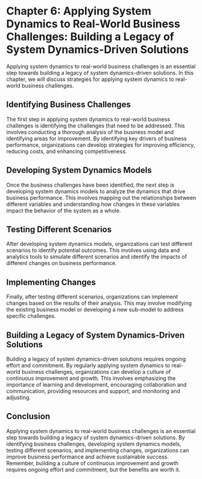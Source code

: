 Chapter 6: Applying System Dynamics to Real-World Business Challenges: Building a Legacy of System Dynamics-Driven Solutions
============================================================================================================================

Applying system dynamics to real-world business challenges is an essential step towards building a legacy of system dynamics-driven solutions. In this chapter, we will discuss strategies for applying system dynamics to real-world business challenges.

Identifying Business Challenges
-------------------------------

The first step in applying system dynamics to real-world business challenges is identifying the challenges that need to be addressed. This involves conducting a thorough analysis of the business model and identifying areas for improvement. By identifying key drivers of business performance, organizations can develop strategies for improving efficiency, reducing costs, and enhancing competitiveness.

Developing System Dynamics Models
---------------------------------

Once the business challenges have been identified, the next step is developing system dynamics models to analyze the dynamics that drive business performance. This involves mapping out the relationships between different variables and understanding how changes in these variables impact the behavior of the system as a whole.

Testing Different Scenarios
---------------------------

After developing system dynamics models, organizations can test different scenarios to identify potential outcomes. This involves using data and analytics tools to simulate different scenarios and identify the impacts of different changes on business performance.

Implementing Changes
--------------------

Finally, after testing different scenarios, organizations can implement changes based on the results of their analysis. This may involve modifying the existing business model or developing a new sub-model to address specific challenges.

Building a Legacy of System Dynamics-Driven Solutions
-----------------------------------------------------

Building a legacy of system dynamics-driven solutions requires ongoing effort and commitment. By regularly applying system dynamics to real-world business challenges, organizations can develop a culture of continuous improvement and growth. This involves emphasizing the importance of learning and development, encouraging collaboration and communication, providing resources and support, and monitoring and adjusting.

Conclusion
----------

Applying system dynamics to real-world business challenges is an essential step towards building a legacy of system dynamics-driven solutions. By identifying business challenges, developing system dynamics models, testing different scenarios, and implementing changes, organizations can improve business performance and achieve sustainable success. Remember, building a culture of continuous improvement and growth requires ongoing effort and commitment, but the benefits are worth it.
